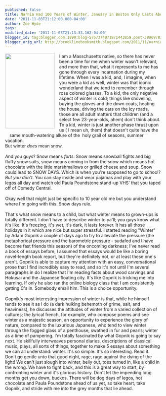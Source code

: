 ```yaml
---
published: false
title: Narnia Had 100 Years of Winter, January in Boston Only Lasts About 40-50, Max.
date: '2011-11-03T21:12:00.000-04:00'
author: Zoe Hyde
tags: 
modified_date: '2011-11-03T21:13:33.162-04:00'
blogger_id: tag:blogger.com,1999:blog-5767374071871443859.post-3896978188873585807
blogger_orig_url: http://brooklinebooksmith.blogspot.com/2011/11/narnia-had-100-years-of-winter-january.html
---
```


<div class="separator" style="border-bottom: medium none; border-left: medium none; border-right: medium none; border-top: medium none; clear: both; text-align: left;"><a href="http://blog.thecanadianencyclopedia.com/blog/wp-content/uploads/2011/10/gopnik-cover.jpg" imageanchor="1" style="clear: left; cssfloat: left; float: left; margin-bottom: 1em; margin-right: 1em;"><img border="0" height="241" src="http://blog.thecanadianencyclopedia.com/blog/wp-content/uploads/2011/10/gopnik-cover.jpg" width="161" /></a><a href="http://blog.thecanadianencyclopedia.com/blog/wp-content/uploads/2011/10/gopnik-cover.jpg" imageanchor="1" style="clear: left; float: left; margin-bottom: 1em; margin-right: 1em;"></a>I am a Masschusetts native, so there has never been a time for me when winter wasn't relevant, and more then that, what it represents to me has gone through every incarnation during my lifetime. When I was a kid, and, I imagine, when you were a kid as well, winter was that iconic wonderland that we tend to remember through rose colored glasses. To a kid, the only negative aspect of winter is cold; things like shoveling, buying the gloves and the down coats, heating the house, driving the cars on the icy roads, those are all adult matters that children (and a select few 23-year-olds, ahem)&nbsp;don't think about. To a kid, winter is just another phase thrust upon us (&nbsp;I mean uh, them)&nbsp;that doesn't quite have the same mouth-watering allure of the&nbsp; holy grail of seasons, summer vacation. </div><div class="separator" style="border-bottom: medium none; border-left: medium none; border-right: medium none; border-top: medium none; clear: both; text-align: left;">But winter <em>does</em> mean snow. </div><div class="separator" style="clear: both; text-align: left;"><br /></div><div style="border-bottom: medium none; border-left: medium none; border-right: medium none; border-top: medium none; clear: both; text-align: left;">And you guys? Snow means <em>forts. </em>Snow means snowball fights and big fluffy snow suits, snow means coming in from the snow which means hot chocolate with the little marshmallows or grilled cheese and soup. Snow could lead to SNOW DAYS. Which is when you're supposed to go to school? <em>But you don't</em>. You can stay inside and wear pajamas and play with your legos all day and watch old Paula Poundstone stand-up&nbsp;VHS' that you taped off of Comedy Central.</div><div style="border-bottom: medium none; border-left: medium none; border-right: medium none; border-top: medium none; clear: both; text-align: left;"><br /></div><div style="border-bottom: medium none; border-left: medium none; border-right: medium none; border-top: medium none; clear: both; text-align: left;">Okay well that might just be specific to 10 year old me but you understand where I'm going with this. Snow days rule.</div><div style="border-bottom: medium none; border-left: medium none; border-right: medium none; border-top: medium none; clear: both; text-align: left;"><br /></div><div style="border-bottom: medium none; border-left: medium none; border-right: medium none; border-top: medium none; clear: both; text-align: left;">That's what snow means to a child, but what winter means to&nbsp;grown-ups is totally different. I don't have to describe winter to ya'll; you guys know what it's like. It's freezing, it's wet, it's dark, it lasts forever. It has all those holidays in it which are nice but super stressful. I started reading "Winter" by Adam Gopnik a couple of days ago to try to alleviate the pressure (the metaphorical pressure and the barometric pressure - sudafed and I have become fast friends this season) of the oncoming darkness; I've never read a book of essays before, I assumed that essays would be&nbsp;like a boring novel-length book report,&nbsp;but they're definitely not, or at least these one's aren't. Gopnik is able to capture my attention with an easy, conversational prose that I find incredibly easy to read, and so it's not until I'm several paragraphs in do I realize that I'm reading facts about wood carvings and Hokusai and the Japanese floating city. It's like Gopnik is tricking me into learning. If only he also ran the online biology class that I am consistently getting C's in. Somebody email him. This is a choice opportunity. </div><div style="border-bottom: medium none; border-left: medium none; border-right: medium none; border-top: medium none; clear: both; text-align: left;"><br /></div><div style="border-bottom: medium none; border-left: medium none; border-right: medium none; border-top: medium none; clear: both; text-align: left;">Gopnik's most interesting impression of winter is that, while he himself tends to see it as I do (a dark hulking behemoth of grime, salt, and heaviness),&nbsp;he&nbsp;discusses the attitudes of winter&nbsp;from a varied collection of cultures; the lyrical french, for example, who compose poems and see winter as a majestic season, an opportunity to experience the glory of nature, compared to the luxurious Japanese, who tend to view winter through the fogged glass of a penthouse, swathed in fur and pearls; winter as a time of pampering. I'm totally fascinated by what Gopnik is going to say next. He skillfully interweaves personal diaries, descriptions of classical music, plays, all sorts of things, together to make 5 essays about something we can all understand: winter. It's so simple. It's so interesting. Read it. Don't go gentle unto that good night, rage, rage against the dying of the light! We can't just slough into winter, belly out, toes turned in, like a child in the wrong. We have to fight back, and this is a great way to start, by confronting winter and it's glorious history. Don't let the impending long months get you down, buckos. There will be dog days of legos, hot chocolate&nbsp;and Paula Poundstone ahead of us yet, so take heart, take Gopnik, and stride with me into the grey months&nbsp;that lie ahead.&nbsp;</div><div style="text-align: left;"></div>